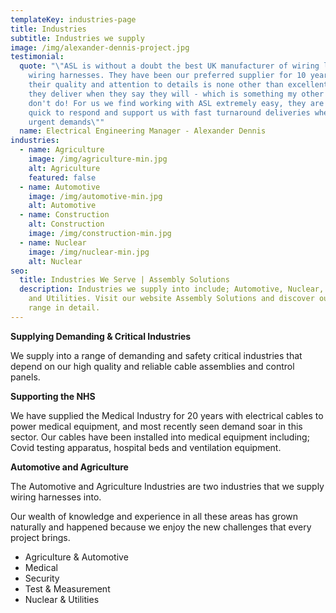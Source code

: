 ```yaml
---
templateKey: industries-page
title: Industries
subtitle: Industries we supply
image: /img/alexander-dennis-project.jpg
testimonial:
  quote: "\"ASL is without a doubt the best UK manufacturer of wiring looms and
    wiring harnesses. They have been our preferred supplier for 10 years because
    their quality and attention to details is none other than excellent, and
    they deliver when they say they will - which is something my other suppliers
    don't do! For us we find working with ASL extremely easy, they are always
    quick to respond and support us with fast turnaround deliveries when we have
    urgent demands\""
  name: Electrical Engineering Manager - Alexander Dennis
industries:
  - name: Agriculture
    image: /img/agriculture-min.jpg
    alt: Agriculture
    featured: false
  - name: Automotive
    image: /img/automotive-min.jpg
    alt: Automotive
  - name: Construction
    alt: Construction
    image: /img/construction-min.jpg
  - name: Nuclear
    image: /img/nuclear-min.jpg
    alt: Nuclear
seo:
  title: Industries We Serve | Assembly Solutions
  description: Industries we supply into include; Automotive, Nuclear, Security
    and Utilities. Visit our website Assembly Solutions and discover our market
    range in detail.
---
```

**Supplying Demanding & Critical Industries**

We supply into a range of demanding and safety critical industries that depend on our high quality and reliable cable assemblies and control panels.

**Supporting the NHS**

We have supplied the Medical Industry for 20 years with electrical cables to power medical equipment, and most recently seen demand soar in this sector. Our cables have been installed into medical equipment including; Covid testing apparatus, hospital beds and ventilation equipment. 

**Automotive and Agriculture**

The Automotive and Agriculture Industries are two industries that we supply wiring harnesses into. 

Our wealth of knowledge and experience in all these areas has grown naturally and happened because we enjoy the new challenges that every project brings. 

* Agriculture & Automotive
* Medical
* Security
* Test & Measurement
* Nuclear & Utilities